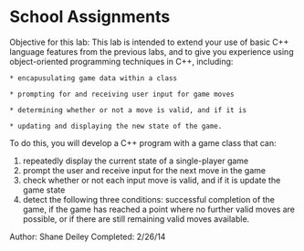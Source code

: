 School Assignments
==========

Objective for this lab:
This lab is intended to extend your use of basic C++ language features from the previous labs, and to give you experience using object-oriented programming techniques in C++, including:

    * encapusulating game data within a class

    * prompting for and receiving user input for game moves

    * determining whether or not a move is valid, and if it is

    * updating and displaying the new state of the game. 

To do this, you will develop a C++ program with a game class that can:
   1. repeatedly display the current state of a single-player game
   2. prompt the user and receive input for the next move in the game
   3. check whether or not each input move is valid, and if it is update the game state
   4. detect the following three conditions: successful completion of the game, if the game has reached a point where no further valid moves are possible, or if there are still remaining valid moves available. 

Author: Shane Deiley
Completed: 2/26/14